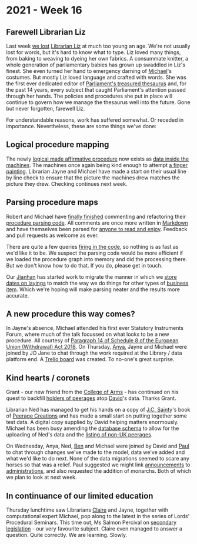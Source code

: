 # 2021 - Week 16

## Farewell Librarian Liz

Last week [we lost](https://twitter.com/commonslibrary/status/1385154882622169088) [Librarian Liz](https://twitter.com/greensideknits) at much too young an age. We're not usually lost for words, but it's hard to know what to type. Liz loved many things, from baking to weaving to dyeing her own fabrics. A consummate knitter, a whole generation of parliamentary babies has grown up swaddled in Liz's finest. She even turned her hand to emergency darning of [Michael](https://twitter.com/fantasticlife)'s costumes. But mostly Liz loved language and crafted with words. She was the first ever dedicated editor of [Parliament's treasured thesaurus](https://explore.data.parliament.uk/?endpoint=terms) and, for the past 14 years, every subject that caught Parliament's attention passed through her hands. The policies and procedures she put in place will continue to govern how we manage the thesaurus well into the future. Gone but never forgotten, farewell Liz.

For understandable reasons, work has suffered somewhat. Or receded in importance. Nevertheless, these are some things we've done:

## Logical procedure mapping

The newly [logical made affirmative procedure](https://ukparliament.github.io/ontologies/procedure/flowcharts/sis/logic-gates/made-affirmative.pdf) now exists as [data inside the machines](https://trello.com/c/q8GTsEJa/22-enter-made-affirmative-routes-to-staging). The machines once again being kind enough to attempt [a finger painting](https://ukparliament.github.io/ontologies/meta/weeknotes/2021/16/machine-made-affirmative.pdf). Librarian Jayne and Michael have made a start on their usual line by line check to ensure that the picture the machines drew matches the picture they drew. Checking continues next week.

## Parsing procedure maps

Robert and Michael have [finally finished](https://trello.com/c/GvL445bU/119-comment-parsing-code) commenting and refactoring their [procedure parsing code](https://github.com/ukparliament/procedure-parsing). All comments are once more written in [Markdown](https://en.wikipedia.org/wiki/Markdown) and have themselves been parsed for [anyone to read and enjoy](https://api.parliament.uk/procedures/meta/comments). Feedback and pull requests as welcome as ever. 

There are quite a few queries [firing in the code](https://github.com/ukparliament/procedure-parsing/blob/master/lib/parsing/parse.rb#L60), so nothing is as fast as we'd like it to be. We suspect the parsing code would be more efficient if we loaded the procedure graph into memory and did the processing there. But we don't know how to do that. If you do, please get in touch.

Our [Jianhan](https://twitter.com/jianhanzhu) has started work to migrate the manner in which we [store dates on layings](https://trello.com/c/YSqaw3F6/118-ensure-laying-business-items-have-a-business-item-date) to match the way we do things for other types of [business item](https://ukparliament.github.io/ontologies/procedure/procedure-ontology.html#d4e211). Which we're hoping will make parsing neater and the results more accurate.

## A new procedure this way comes?

In Jayne's absence, Michael attended his first ever Statutory Instruments Forum, where much of the talk focussed on what looks to be a new procedure. All courtesy of [Paragraph 14 of Schedule 8 of the European Union (Withdrawal) Act 2018](https://www.legislation.gov.uk/ukpga/2018/16/schedule/8/enacted#schedule-8-paragraph-14). On Thursday, [Anya](https://twitter.com/bitten_), Jayne and Michael were joined by JO Jane to chat through the work required at the Library / data platform end. A [Trello board](https://trello.com/b/6Tv4O13K/published-drafts) was created. To no-one's great surprise.

## Kind hearts / coronets

Grant - our new friend from the [College of Arms](https://www.college-of-arms.gov.uk/) - has continued on his quest to backfill [holders of peerages](https://api.parliament.uk/peerages/peerages/414) atop [David](https://twitter.com/clerkly)'s data. Thanks Grant.

Librarian Ned has managed to get his hands on a copy of [J.C. Sainty](https://en.wikipedia.org/wiki/John_Sainty_(civil_servant))'s book of [Peerage Creations](https://www.wiley.com/en-gb/Peerage+Creations%3A+Chronological+Lists+of+Creations+in+the+Peerages+of+England+and+Great+Britain+1649+1800+and+of+Ireland+1603+1898-p-9781405180436) and has made a small start on putting together some test data. A digital copy supplied by David helping matters enormously. Michael has been busy amending the [database schema](https://api.parliament.uk/peerages/meta/schema) to allow for the uploading of Ned's data and the [listing of non-UK peerages](https://api.parliament.uk/peerages/kingdoms).

On Wednesday, Anya, Ned, [Ben](https://twitter.com/benwoodhams) and Michael were joined by David and [Paul](https://twitter.com/pseaward1) to chat through changes we've made to the model, data we've added and what we'd like to do next. None of the data migrations seemed to scare any horses so that was a relief. Paul suggested we might link [announcements](https://api.parliament.uk/peerages/announcements) to [administrations](https://api.parliament.uk/peerages/administrations), and also requested the addition of monarchs. Both of which we plan to look at next week.

## In continuance of our limited education

Thursday lunchtime saw Librarians [Claire](https://twitter.com/tinysprite) and Jayne, together with computational expert Michael, pop along to the latest in the series of Lords' Procedural Seminars. This time out, Ms Salmon Percival on [secondary legislation](https://en.wikipedia.org/wiki/Delegated_legislation_in_the_United_Kingdom) - our very favourite subject. Claire even managed to answer a question. Quite correctly. We are learning. Slowly.



